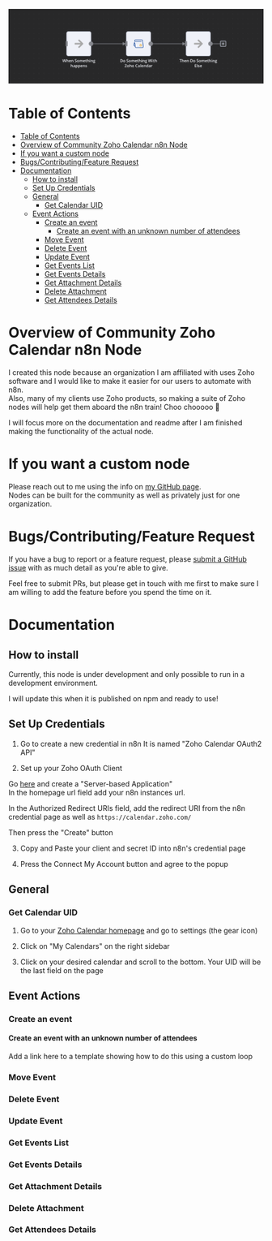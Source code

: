![Banner image](/ReadMeFiles/zohoCalNodeBanner.png)


# Table of Contents
- [Table of Contents](#table-of-contents)
- [Overview of Community Zoho Calendar n8n Node](#overview-of-community-zoho-calendar-n8n-node)
- [If you want a custom node](#if-you-want-a-custom-node)
- [Bugs/Contributing/Feature Request](#bugscontributingfeature-request)
- [Documentation](#documentation)
	- [How to install](#how-to-install)
	- [Set Up Credentials](#set-up-credentials)
	- [General](#general)
		- [Get Calendar UID](#get-calendar-uid)
	- [Event Actions](#event-actions)
		- [Create an event](#create-an-event)
			- [Create an event with an unknown number of attendees](#create-an-event-with-an-unknown-number-of-attendees)
		- [Move Event](#move-event)
		- [Delete Event](#delete-event)
		- [Update Event](#update-event)
		- [Get Events List](#get-events-list)
		- [Get Events Details](#get-events-details)
		- [Get Attachment Details](#get-attachment-details)
		- [Delete Attachment](#delete-attachment)
		- [Get Attendees Details](#get-attendees-details)

# Overview of Community Zoho Calendar n8n Node
I created this node because an organization I am affiliated with uses Zoho software and I would like to make it easier for our users to automate with n8n.  \
Also, many of my clients use Zoho products, so making a suite of Zoho nodes will help get them aboard the n8n train! Choo chooooo 🚂


I will focus more on the documentation and readme after I am finished making the functionality of the actual node.

# If you want a custom node
Please reach out to me using the info on [my GitHub page](https://github.com/liamdmcgarrigle).  \
Nodes can be built for the community as well as privately just for one organization.

# Bugs/Contributing/Feature Request

If you have a bug to report or a feature request, please [submit a GitHub issue](https://github.com/liamdmcgarrigle/n8n-nodes-zoho-calendar/issues/new) with as much detail as you're able to give.

Feel free to submit PRs, but please get in touch with me first to make sure I am willing to add the feature before you spend the time on it.

# Documentation

## How to install
Currently, this node is under development and only possible to run in a development environment.

I will update this when it is published on npm and ready to use!

## Set Up Credentials

1. Go to create a new credential in n8n
It is named "Zoho Calendar OAuth2 API"

2. Set up your Zoho OAuth Client
   
Go [here](https://api-console.zoho.com/) and create a "Server-based Application"  \
In the homepage url field add your n8n instances url.

In the Authorized Redirect URIs field, add the redirect URI from the n8n credential page as well as `https://calendar.zoho.com/`

Then press the "Create" button

3. Copy and Paste your client and secret ID into n8n's credential page
   
4. Press the Connect My Account button and agree to the popup


## General

### Get Calendar UID
1. Go to your [Zoho Calendar homepage](https://calendar.zoho.com/) and go to settings (the gear icon)
   
2. Click on "My Calendars" on the right sidebar
   
3. Click on your desired calendar and scroll to the bottom. Your UID will be the last field on the page

## Event Actions

### Create an event

#### Create an event with an unknown number of attendees
Add a link here to a template showing how to do this using a custom loop

### Move Event

### Delete Event

### Update Event

### Get Events List

### Get Events Details

### Get Attachment Details

### Delete Attachment

### Get Attendees Details

